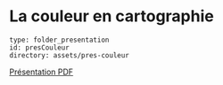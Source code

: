 # La couleur en cartographie

```content
type: folder_presentation
id: presCouleur
directory: assets/pres-couleur
```

<a href="assets/pres-couleur.pdf"><i class="far fa-file-pdf"></i> Présentation PDF</a>
